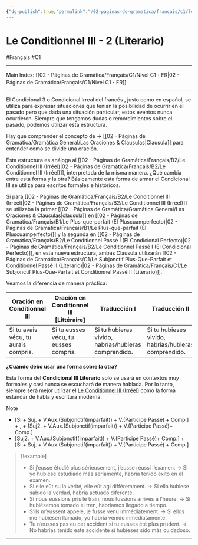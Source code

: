 ```yaml
---
{"dg-publish":true,"permalink":"/02-paginas-de-gramatica/francais/c1/le-conditionnel-iii-2-literario/"}
---
```


# Le Conditionnel III - 2 (Literario)
#Français #C1
___
Main Index: [[02 - Páginas de Gramática/Français/C1/Nivel C1・FR\|02 - Páginas de Gramática/Français/C1/Nivel C1・FR]]
___
El Condicional 3 o Condicional Irreal del francés , justo como en español, se utiliza para expresar situaciones que tenían la posibilidad de ocurrir en el pasado pero que dada una situación particular, estos eventos nunca ocurrieron. Siempre que tengamos dudas o remordimientos sobre el pasado, podemos utilizar esta estructura.

Hay que comprender el concepto de → [[02 - Páginas de Gramática/Gramática General/Las Oraciones & Clausulas\|Clausula]] para entender como se divide una oración.

Esta estructura es análoga al [[02 - Páginas de Gramática/Français/B2/Le Conditionnel III (Irréel)\|02 - Páginas de Gramática/Français/B2/Le Conditionnel III (Irréel)]], interpretada de la misma manera. ¿Qué cambia entre esta forma y la otra? Básicamente esta forma de armar el Condicional III se utiliza para escritos formales e históricos.

Si para [[02 - Páginas de Gramática/Français/B2/Le Conditionnel III (Irréel)\|02 - Páginas de Gramática/Français/B2/Le Conditionnel III (Irréel)]] se utilizaba la primer [[02 - Páginas de Gramática/Gramática General/Las Oraciones & Clausulas\|clausula]] en [[02 - Páginas de Gramática/Français/B1/Le Plus-que-parfait (El Pluscuamperfecto)\|02 - Páginas de Gramática/Français/B1/Le Plus-que-parfait (El Pluscuamperfecto)]] y la segunda en [[02 - Páginas de Gramática/Français/B2/Le Conditionnel Passé I (El Condicional Perfecto)\|02 - Páginas de Gramática/Français/B2/Le Conditionnel Passé I (El Condicional Perfecto)]], en esta nueva estructura, ambas Clausula utilizarán [[02 - Páginas de Gramática/Français/C1/Le Subjonctif Plus-Que-Parfait et Conditionnel Passé II (Literario)\|02 - Páginas de Gramática/Français/C1/Le Subjonctif Plus-Que-Parfait et Conditionnel Passé II (Literario)]].

Veamos la diferencia de manera práctica:

| Oración en Conditionnel III          | Oración en Conditionnel III [Littéraire] | Traducción I                                         | Traducción II                                        |
| ------------------------------------ | ---------------------------------------- | ---------------------------------------------------- | ---------------------------------------------------- |
| Si tu avais vécu, tu aurais compris. | Si tu eusses vécu, tu eusses compris.    | Si tu hubieras vivido, habrías/hubieras comprendido. | Si tu hubieses vivido, habrías/hubieras comprendido. |

**¿Cuándo debo usar una forma sobre la otra?**

Esta forma del **Condicional III Literario** solo se usará en contextos muy formales y casi nunca se escuchará de manera hablada. Por lo tanto, siempre será mejor utilizar el [Le Conditionnel III (Irréel)](https://www.notion.so/Le-Conditionnel-III-Irr-el-175c735233c9816d9809e419a8ccea2e?pvs=21) como la forma estándar de habla y escritura moderna.

> [!NOTE]
> 
> - [Si + Suj. + V.Aux.(Subjonctif(imparfait)) + V.(Participe Passé) + Comp.] + , + [Suj2. + V.Aux.(Subjonctif(imparfait)) + V.(Participe Passé)+ Comp.]
> - [Suj2. + V.Aux.(Subjonctif(imparfait)) + V.(Participe Passé)+ Comp.] + [Si + Suj. + V.Aux.(Subjonctif(imparfait)) + V.(Participe Passé) + Comp.]

> [!example]
> 
> - Si j’eusse étudié plus sérieusement, j’eusse réussi l’examen. → Si yo hubiese estudiado más seriamente, habría tenido éxito en el examen.
> - Si elle eût su la vérité, elle eût agi différemment. → Si ella hubiese sabido la verdad, habría actuado diferente.
> - Si nous eussions pris le train, nous fussions arrivés à l’heure. → Si hubiésemos tomado el tren, habríamos llegado a tiempo.
> - S’ils m’eussent appelé, je fusse venu immédiatement. → Si ellos me hubiesen llamado, yo habría venido inmediatamente.
> - Tu n’eusses pas eu cet accident si tu eusses été plus prudent. → No habrías tenido este accidente si hubieses sido más cuidadoso.


___